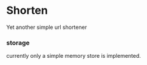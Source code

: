 # Shorten

Yet another simple url shortener

### storage
currently only a simple memory store is implemented.